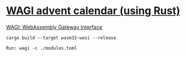 # [WAGI advent calendar (using Rust)](https://jantuovin.fi/)

[WAGI: WebAssembly Gateway Interface](https://github.com/deislabs/wagi)

```
cargo build --target wasm32-wasi --release
```

```
Run: wagi -c ./modules.toml
```